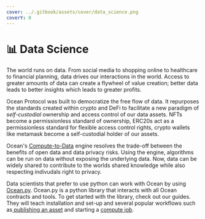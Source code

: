 ```yaml
---
cover: ../.gitbook/assets/cover/data_science.png
coverY: 0
---
```


# 📊 Data Science

The world runs on data. From social media to shopping online to healthcare to financial planning, data drives our interactions in the world. Access to greater amounts of data can create a flywheel of value creation; better data leads to better insights which leads to greater profits.&#x20;



Ocean Protocol was built to democratize the free flow of data. It repurposes the standards created within crypto and DeFi to facilitate a new paradigm of _self-custodial_ ownership and access control of our data assets. NFTs become a permissionless standard of ownership, ERC20s act as a permissionless standard for flexible access control rights, crypto wallets like metamask become a self-custodial holder of our assets.&#x20;



Ocean's [Compute-to-Data](../developers/compute-to-data/) engine resolves the trade-off between the benefits of open data and data privacy risks. Using the engine, algorithms can be run on data without exposing the underlying data. Now, data can be widely shared to contribute to the worlds shared knowledge while also respecting indivudals right to privacy.





Data scientists that prefer to use python can work with Ocean by using [Ocean.py](../developers/ocean.py/). Ocean.py is a python library that interacts with all Ocean contracts and tools. To get started with the library, check out our guides. They will teach installation and set-up and several popular workflows such as[ publishing an asset](../developers/ocean.py/publish-flow.md) and starting a [compute job](../developers/ocean.py/compute-flow.md).




